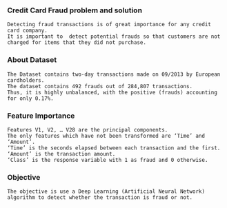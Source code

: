 ### Credit Card Fraud problem and solution
    Detecting fraud transactions is of great importance for any credit card company. 
    It is important to  detect potential frauds so that customers are not charged for items that they did not purchase.

### About Dataset
    The Dataset contains two-day transactions made on 09/2013 by European cardholders.
    The dataset contains 492 frauds out of 284,807 transactions. 
    Thus, it is highly unbalanced, with the positive (frauds) accounting for only 0.17%.

### Feature Importance
    Features V1, V2, … V28 are the principal components.
    The only features which have not been transformed are ‘Time’ and ‘Amount’.
    ‘Time’ is the seconds elapsed between each transaction and the first. ‘Amount’ is the transaction amount. 
    ‘Class’ is the response variable with 1 as fraud and 0 otherwise.
    
### Objective
    The objective is use a Deep Learning (Artificial Neural Network) algorithm to detect whether the transaction is fraud or not.
